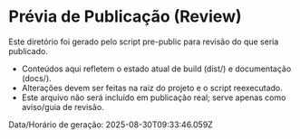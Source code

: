 # Prévia de Publicação (Review)

Este diretório foi gerado pelo script pre-public para revisão do que seria publicado.

- Conteúdos aqui refletem o estado atual de build (dist/) e documentação (docs/).
- Alterações devem ser feitas na raiz do projeto e o script reexecutado.
- Este arquivo não será incluído em publicação real; serve apenas como aviso/guia de revisão.

Data/Horário de geração: 2025-08-30T09:33:46.059Z
